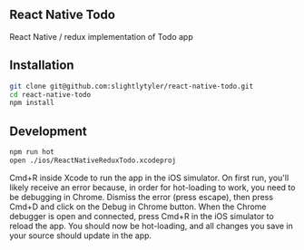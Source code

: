 ## React Native Todo

React Native / redux implementation of Todo app

## Installation

```bash
git clone git@github.com:slightlytyler/react-native-todo.git
cd react-native-todo
npm install
```

## Development

```bash
npm run hot
open ./ios/ReactNativeReduxTodo.xcodeproj
```

Cmd+R inside Xcode to run the app in the iOS simulator. On first run, you'll likely receive an error because, in order for hot-loading to work, you need to be debugging in Chrome. Dismiss the error (press escape), then press Cmd+D and click on the Debug in Chrome button. When the Chrome debugger is open and connected, press Cmd+R in the iOS simulator to reload the app. You should now be hot-loading, and all changes you save in your source should update in the app.